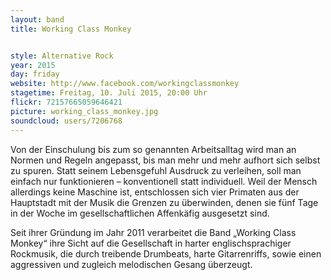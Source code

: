 ```yaml
---
layout: band
title: Working Class Monkey


style: Alternative Rock
year: 2015
day: friday
website: http://www.facebook.com/workingclassmonkey
stagetime: Freitag, 10. Juli 2015, 20:00 Uhr
flickr: 72157665059646421
picture: working_class_monkey.jpg
soundcloud: users/7206768
---
```

Von der Einschulung bis zum so genannten Arbeitsalltag wird man an Normen und
Regeln angepasst, bis man mehr und mehr aufhort sich selbst zu spuren. Statt
seinem Lebensgefuhl Ausdruck zu verleihen, soll man einfach nur funktionieren
– konventionell statt individuell. Weil der Mensch allerdings keine Maschine
ist, entschlossen sich vier Primaten aus der Hauptstadt mit der Musik die
Grenzen zu überwinden, denen sie fünf Tage in der Woche im gesellschaftlichen
Affenkäfig ausgesetzt sind.


Seit ihrer Gründung im Jahr 2011 verarbeitet die Band „Working Class Monkey“
ihre Sicht auf die Gesellschaft in harter englischsprachiger Rockmusik, die
durch treibende Drumbeats, harte Gitarrenriffs, sowie einen aggressiven und
zugleich melodischen Gesang überzeugt.
